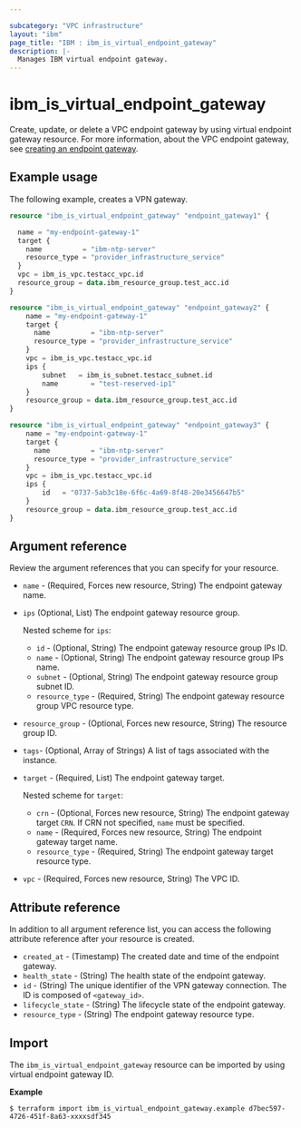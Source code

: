 ```yaml
---

subcategory: "VPC infrastructure"
layout: "ibm"
page_title: "IBM : ibm_is_virtual_endpoint_gateway"
description: |-
  Manages IBM virtual endpoint gateway.
---
```


# ibm_is_virtual_endpoint_gateway
Create, update, or delete a VPC endpoint gateway by using virtual endpoint gateway resource. For more information, about the VPC endpoint gateway, see [creating an endpoint gateway](https://cloud.ibm.com/docs/vpc?topic=vpc-ordering-endpoint-gateway).

## Example usage
The following example, creates a VPN gateway.

```terraform
resource "ibm_is_virtual_endpoint_gateway" "endpoint_gateway1" {

  name = "my-endpoint-gateway-1"
  target {
	name          = "ibm-ntp-server"
    resource_type = "provider_infrastructure_service"
  }
  vpc = ibm_is_vpc.testacc_vpc.id
  resource_group = data.ibm_resource_group.test_acc.id
}

resource "ibm_is_virtual_endpoint_gateway" "endpoint_gateway2" {
	name = "my-endpoint-gateway-1"
	target {
	  name          = "ibm-ntp-server"
	  resource_type = "provider_infrastructure_service"
	}
	vpc = ibm_is_vpc.testacc_vpc.id
	ips {
		subnet   = ibm_is_subnet.testacc_subnet.id
		name        = "test-reserved-ip1"
	}
	resource_group = data.ibm_resource_group.test_acc.id
}

resource "ibm_is_virtual_endpoint_gateway" "endpoint_gateway3" {
	name = "my-endpoint-gateway-1"
	target {
	  name          = "ibm-ntp-server"
	  resource_type = "provider_infrastructure_service"
	}
	vpc = ibm_is_vpc.testacc_vpc.id
	ips {
		id   = "0737-5ab3c18e-6f6c-4a69-8f48-20e3456647b5"
	}
	resource_group = data.ibm_resource_group.test_acc.id
}
```

## Argument reference
Review the argument references that you can specify for your resource. 

- `name` - (Required, Forces new resource, String) The endpoint gateway name.
- `ips`  (Optional, List) The endpoint gateway resource group.

  Nested scheme for `ips`:
  - `id` - (Optional, String) The endpoint gateway resource group IPs ID.
  - `name` - (Optional, String) The endpoint gateway resource group IPs name.
  - `subnet` - (Optional, String) The endpoint gateway resource group subnet ID.
  - `resource_type` - (Required, String) The endpoint gateway resource group VPC resource type.
- `resource_group` - (Optional, Forces new resource, String) The resource group ID.
- `tags`- (Optional, Array of Strings) A list of tags associated with the instance.
- `target` - (Required, List) The endpoint gateway target.

  Nested scheme for `target`:
  - `crn` - (Optional, Forces new resource, String) The endpoint gateway target `CRN`. If CRN not specified, `name` must be specified. 
  - `name` - (Required, Forces new resource, String) The endpoint gateway target name.
  - `resource_type` - (Required, String) The endpoint gateway target resource type.
- `vpc` - (Required, Forces new resource, String) The VPC ID.


## Attribute reference
In addition to all argument reference list, you can access the following attribute reference after your resource is created.

- `created_at` - (Timestamp) The created date and time of the endpoint gateway.
- `health_state` - (String) The health state of the endpoint gateway.
- `id` - (String) The unique identifier of the VPN gateway connection. The ID is composed of `<gateway_id>`.
- `lifecycle_state` - (String) The lifecycle state of the endpoint gateway.
- `resource_type` - (String) The endpoint gateway resource type.


## Import
The `ibm_is_virtual_endpoint_gateway` resource can be imported by using virtual endpoint gateway ID.

**Example**

```
$ terraform import ibm_is_virtual_endpoint_gateway.example d7bec597-4726-451f-8a63-xxxxsdf345
```
